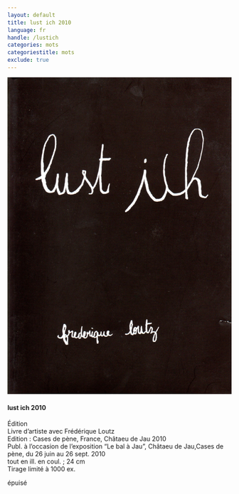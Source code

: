 ```yaml
---
layout: default
title: lust ich 2010
language: fr
handle: /lustich
categories: mots
categoriestitle: mots
exclude: true
---
```


<a rel="lightbox" data-lightbox="example-1" href="/images/lust-ich-cover.jpg" title="lust ich Cover"><img src="/images/lust-ich-cover.jpg" alt="Fedre Cover" class="img-left"></a>
#### lust ich 2010  
  
Édition  
Livre d’artiste avec Frédérique Loutz  
Edition : Cases de pène, France, Châtaeu de Jau 2010  
Publ. à l’occasion de l’exposition “Le bal à Jau”, Châtaeu de Jau,Cases de pène, du 26 juin au 26 sept. 2010  
tout en ill. en coul. ; 24 cm  
Tirage limité à 1000 ex.  
  
épuisé  
   
<br style="clear:both" />
<br style="clear:both" />


